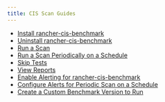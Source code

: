 ```yaml
---
title: CIS Scan Guides
---
```


<head>
  <link rel="canonical" href="https://ranchermanager.docs.rancher.com/pages-for-subheaders/cis-scan-guides"/>
</head>

- [Install rancher-cis-benchmark](../how-to-guides/advanced-user-guides/cis-scan-guides/install-rancher-cis-benchmark.md)
- [Uninstall rancher-cis-benchmark](../how-to-guides/advanced-user-guides/cis-scan-guides/uninstall-rancher-cis-benchmark.md)
- [Run a Scan](../how-to-guides/advanced-user-guides/cis-scan-guides/run-a-scan.md)
- [Run a Scan Periodically on a Schedule](../how-to-guides/advanced-user-guides/cis-scan-guides/run-a-scan-periodically-on-a-schedule.md)
- [Skip Tests](../how-to-guides/advanced-user-guides/cis-scan-guides/skip-tests.md)
- [View Reports](../how-to-guides/advanced-user-guides/cis-scan-guides/view-reports.md)
- [Enable Alerting for rancher-cis-benchmark](../how-to-guides/advanced-user-guides/cis-scan-guides/enable-alerting-for-rancher-cis-benchmark.md)
- [Configure Alerts for Periodic Scan on a Schedule](../how-to-guides/advanced-user-guides/cis-scan-guides/configure-alerts-for-periodic-scan-on-a-schedule.md)
- [Create a Custom Benchmark Version to Run](../how-to-guides/advanced-user-guides/cis-scan-guides/create-a-custom-benchmark-version-to-run.md)
